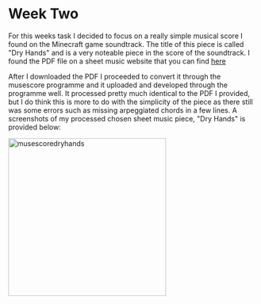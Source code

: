 # Week Two

For this weeks task I decided to focus on a really simple musical score I found on the Minecraft game soundtrack. The title of this piece is called "Dry Hands" and is a very noteable piece in the score of the soundtrack. I found the PDF file on a sheet music website that you can find [here](https://sheetmusic-free.com/dry-hands-sheet-music-minecraft/)

After I downloaded the PDF I proceeded to convert it through the musescore programme and it uploaded and developed through the programme well. It processed pretty much identical to the PDF I provided, but I do think this is more to do with the simplicity of the piece as there still was some errors such as missing arpeggiated chords in a few lines. A screenshots of my processed chosen sheet music piece, "Dry Hands" is provided below:


<img width="318" alt="musescoredryhands" src="https://github.com/EmmaMcEwan/MCA-2023/assets/146091968/22283422-2ed0-4458-ba74-f98741f0ec1a">

